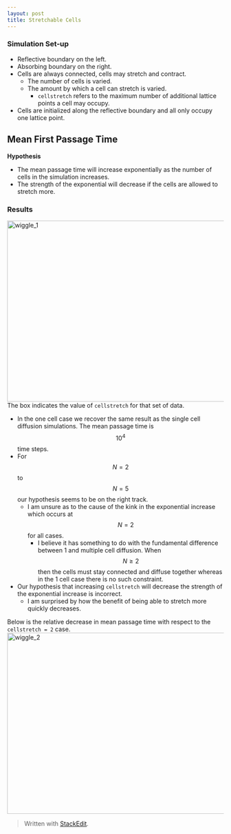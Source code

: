 ```yaml
---
layout: post 
title: Stretchable Cells
---
```


### Simulation Set-up

 - Reflective boundary on the left.
 - Absorbing boundary on the right.
 - Cells are always connected, cells may stretch and contract.
	 - The number of cells is varied.
	 - The amount by which a cell can stretch is varied.
		 - `cellstretch` refers to the maximum number of additional lattice points a cell may occupy.
 - Cells are initialized along the reflective boundary and all only occupy one lattice point.

## Mean First Passage Time

**Hypothesis** 

 - The mean passage time will increase exponentially as the number of cells in the simulation increases.
 - The strength of the exponential will decrease if the cells are allowed to stretch more.

### Results

<a href="https://www.flickr.com/photos/130911384@N02/16406698937" title="wiggle_1 by Julien Varennes, on Flickr"><img src="https://farm9.staticflickr.com/8623/16406698937_9448deeb07_o.png" width="560" height="420" alt="wiggle_1"></a>
The box indicates the value of `cellstretch` for that set of data.

 - In the one cell case we recover the same result as the single cell diffusion simulations. The mean passage time is $$10^4$$ time steps.
 - For $$N=2$$ to $$N=5$$ our hypothesis seems to be on the right track.
	 - I am unsure as to the cause of the kink in the exponential increase which occurs at $$N=2$$ for all cases.
		 - I believe it has something to do with the fundamental difference between 1 and multiple cell diffusion. When $$N\geq2$$ then the cells must stay connected and diffuse together whereas in the 1 cell case there is no such constraint.
 - Our hypothesis that increasing `cellstretch` will decrease the strength of the exponential increase is incorrect.
	 - I am surprised by how the benefit of being able to stretch more quickly decreases.

Below is the relative decrease in mean passage time with respect to the `cellstretch = 2` case.
<a href="https://www.flickr.com/photos/130911384@N02/15996377073" title="wiggle_2 by Julien Varennes, on Flickr"><img src="https://farm9.staticflickr.com/8673/15996377073_89e7bf502d_o.png" width="560" height="420" alt="wiggle_2"></a>

> Written with [StackEdit](https://stackedit.io/).
